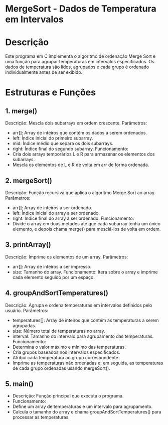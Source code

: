 # MergeSort - Dados de Temperatura em Intervalos
# Descrição
Este programa em C implementa o algoritmo de ordenação Merge Sort e uma função para agrupar temperaturas em intervalos especificados. Os dados de temperatura são lidos, agrupados e cada grupo é ordenado individualmente antes de ser exibido.

# Estruturas e Funções

## 1. merge()
Descrição: Mescla dois subarrays em ordem crescente.
Parâmetros:
- arr[]: Array de inteiros que contém os dados a serem ordenados.
- left: Índice inicial do primeiro subarray.
- mid: Índice médio que separa os dois subarrays.
- right: Índice final do segundo subarray.
Funcionamento:
- Cria dois arrays temporários L e R para armazenar os elementos dos subarrays.
- Mescla os elementos de L e R de volta em arr de forma ordenada.
## 2. mergeSort()
Descrição: Função recursiva que aplica o algoritmo Merge Sort ao array.
Parâmetros:
- arr[]: Array de inteiros a ser ordenado.
- left: Índice inicial do array a ser ordenado.
- right: Índice final do array a ser ordenado.
Funcionamento:
- Divide o array em duas metades até que cada subarray tenha um único elemento, e depois chama merge() para mesclá-los de volta em ordem.
## 3. printArray()
Descrição: Imprime os elementos de um array.
Parâmetros:
- arr[]: Array de inteiros a ser impresso.
- size: Tamanho do array.
Funcionamento:
Itera sobre o array e imprime cada elemento seguido por um espaço.
## 4. groupAndSortTemperatures()
Descrição: Agrupa e ordena temperaturas em intervalos definidos pelo usuário.
Parâmetros:
- temperatures[]: Array de inteiros que contém as temperaturas a serem agrupadas.
- size: Número total de temperaturas no array.
- interval: Tamanho do intervalo para agrupamento das temperaturas.
Funcionamento:
- Determina o valor máximo e mínimo das temperaturas.
 - Cria grupos baseados nos intervalos especificados.
- Atribui cada temperatura ao grupo correspondente.
- Imprime as temperaturas não ordenadas e, em seguida, as temperaturas de cada grupo ordenadas usando mergeSort().

## 5. main()
- Descrição: Função principal que executa o programa.
 - Funcionamento:
 - Define um array de temperaturas e um intervalo para agrupamento.
- Calcula o tamanho do array e chama groupAndSortTemperatures() para processar as temperaturas.
